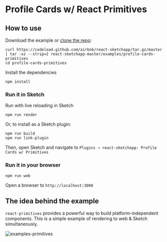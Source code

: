# Profile Cards w/ React Primitives

## How to use
Download the example or [clone the repo](http://github.com/airbnb/react-sketchapp):
```
curl https://codeload.github.com/airbnb/react-sketchapp/tar.gz/master | tar -xz --strip=2 react-sketchapp-master/examples/profile-cards-primitives
cd profile-cards-primitives
```

Install the dependencies
```
npm install
```

### Run it in Sketch
Run with live reloading in Sketch
```
npm run render
```

Or, to install as a Sketch plugin:
```
npm run build
npm run link-plugin
```

Then, open Sketch and navigate to `Plugins → react-sketchapp: Profile Cards w/ Primitives`

### Run it in your browser

```
npm run web
```

Open a browser to `http://localhost:3000`

## The idea behind the example

`react-primitives` provides a powerful way to build platform-independent components. This is a simple example of rendering to web & Sketch simultaneously.

![examples-primitives](https://cloud.githubusercontent.com/assets/591643/24778174/0dd9d214-1ade-11e7-9372-fa8b578a0b48.png)
